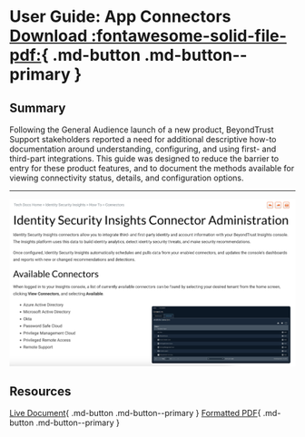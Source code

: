 # User Guide: App Connectors [Download :fontawesome-solid-file-pdf:](../assets//pdfs/connectors-guide.pdf){ .md-button .md-button--primary }

## Summary
Following the General Audience launch of a new product, BeyondTrust Support stakeholders reported a need for additional descriptive how-to documentation around understanding, configuring, and using first- and third-part integrations. This guide was designed to reduce the barrier to entry for these product features, and to document the methods available for viewing connectivity status, details, and configuration options. 

---

![Connectors How-To Guide](../assets/images/connectors-guide.png)

## Resources
[Live Document](https://www.beyondtrust.com/docs/identity-security-insights/how-to/connectors/get-started.htm){ .md-button .md-button--primary } [Formatted PDF](../assets/pdfs/connectors-guide.pdf){ .md-button .md-button--primary }